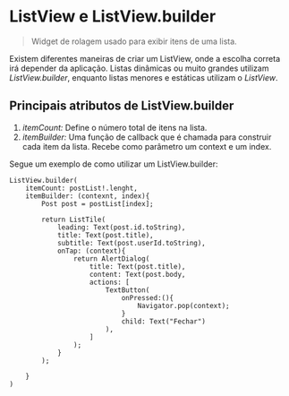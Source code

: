 # ListView e ListView.builder

> Widget de rolagem usado para exibir itens de uma lista.

Existem diferentes maneiras de criar um ListView, onde a escolha correta irá depender da aplicação. Listas dinâmicas ou muito grandes utilizam *ListView.builder*, enquanto listas menores e estáticas utilizam o *ListView*. 

## Principais atributos de ListView.builder

1. *itemCount:* Define o número total de itens na lista.
2. *itemBuilder:* Uma função de callback que é chamada para construir cada item da lista. Recebe como parâmetro  um context e um index. 

Segue um exemplo de como utilizar um ListView.builder:
```
ListView.builder(
	itemCount: postList!.lenght,
	itemBuilder: (contexnt, index){
		Post post = postList[index];

		return ListTile(
			leading: Text(post.id.toString),
			title: Text(post.title),
			subtitle: Text(post.userId.toString),
			onTap: (context){
				return AlertDialog(
					title: Text(post.title),
					content: Text(post.body,
					actions: [
						TextButton(
							onPressed:(){
								Navigator.pop(context);
							}
							child: Text("Fechar")
						),
					]
				);
			}
		);
		
	}
)
```
